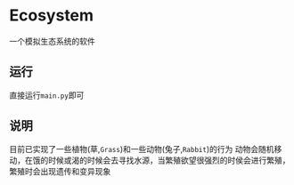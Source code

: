 # Ecosystem
一个模拟生态系统的软件
## 运行
直接运行`main.py`即可
## 说明
目前已实现了一些植物(草,`Grass`)和一些动物(兔子,`Rabbit`)的行为
动物会随机移动，在饿的时候或渴的时候会去寻找水源，当繁殖欲望很强烈的时侯会进行繁殖，繁殖时会出现遗传和变异现象